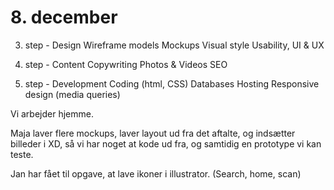 # 8. december

3. step - Design
Wireframe models
Mockups
Visual style
Usability, UI & UX

4. step - Content
Copywriting
Photos & Videos
SEO

5. step - Development
Coding (html, CSS)
Databases
Hosting
Responsive design (media queries)


Vi arbejder hjemme.

Maja laver flere mockups, laver layout ud fra det aftalte, og indsætter billeder i XD, så vi har noget at kode ud fra, og samtidig en prototype vi kan teste.

Jan har fået til opgave, at lave ikoner i illustrator. (Search, home, scan)


